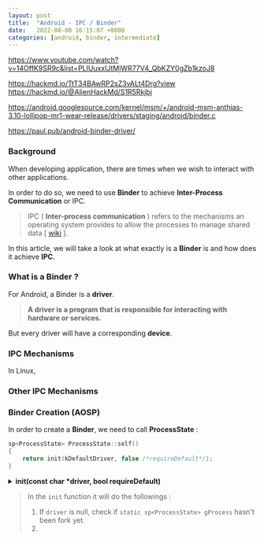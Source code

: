 ```yaml
---
layout: post
title:  "Android - IPC / Binder"
date:   2022-08-08 16:15:07 +0800
categories: [android, binder, intermediate]
---
```


https://www.youtube.com/watch?v=14OffK9SR9c&list=PLIUuxxIJtMjWR77V4_QbKZY0gZb1kzoJ8

https://hackmd.io/TtT34BAwRP2sZ3vALt4Drg?view
https://hackmd.io/@AlienHackMd/S1R5Rkjbj

https://android.googlesource.com/kernel/msm/+/android-msm-anthias-3.10-lollipop-mr1-wear-release/drivers/staging/android/binder.c

https://paul.pub/android-binder-driver/

### Background
When developing application, there are times when we wish to interact with other applications.

In order to do so, we need to use **Binder** to achieve **Inter-Process Communication** or IPC.

>IPC ( **Inter-process communication** ) refers to the mechanisms an operating system provides to allow the processes to manage shared data [ [wiki][wiki_ipc] ].

In this article, we will take a look at what exactly is a **Binder** is and how does it achieve **IPC**.

### What is a Binder ?
For Android, a Binder is a **driver**.

>**A driver is a program that is responsible for interacting with hardware or services.**

But every driver will have a corresponding **device**.

### IPC Mechanisms


In Linux,




### Other IPC Mechanisms


### Binder Creation (AOSP)
In order to create a **Binder**, we need to call **ProcessState** :
```cpp
sp<ProcessState> ProcessState::self()
{
    return init(kDefaultDriver, false /*requireDefault*/);
}
```

<details>
<summary><b>init(const char *driver, bool requireDefault)</b></summary>

```cpp
sp<ProcessState> ProcessState::init(const char *driver, bool requireDefault)
{

    if (driver == nullptr) {
        std::lock_guard<std::mutex> l(gProcessMutex);
        if (gProcess) {
            verifyNotForked(gProcess->mForked);
        }
        return gProcess;
    }

    [[clang::no_destroy]] static std::once_flag gProcessOnce;
    // call_once(once_flag& __once, _Callable&& __f, _Args&&... __args)
    std::call_once(gProcessOnce, [&](){

        // int access(const char *pathname, int mode);
        // check user's permissions for a file
        // 若使用 R_OK 或 W_OK mode，當有此 file 就會回傳 0
        if (access(driver, R_OK) == -1) {
            ALOGE("Binder driver %s is unavailable. Using /dev/binder instead.", driver);
            driver = "/dev/binder";
        }

        // we must install these before instantiating the gProcess object,
        // otherwise this would race with creating it, and there could be the
        // possibility of an invalid gProcess object forked by another thread
        // before these are installed
        // pthread_atfork(3) - register fork handlers that are to
        //                      be executed when fork(2) is called by this thread
        // pthread_atfork(before, parent_after, child_after)
        // --------
        //  參數說明
        // --------
        // - prepare : specifies a handler that is executed before fork(2) processing starts.
        // - parent : specifies a handler that is executed in the parent process after fork(2) processing completes.
        // - child : specifies a handler that is executed in the child process after fork(2) processing completes.
        //
        int ret = pthread_atfork(ProcessState::onFork, ProcessState::parentPostFork,
                                 ProcessState::childPostFork);
        LOG_ALWAYS_FATAL_IF(ret != 0, "pthread_atfork error %s", strerror(ret));

        std::lock_guard<std::mutex> l(gProcessMutex);
        gProcess = sp<ProcessState>::make(driver);
    });

    if (requireDefault) {
        // Detect if we are trying to initialize with a different driver, and
        // consider that an error. ProcessState will only be initialized once above.
        LOG_ALWAYS_FATAL_IF(gProcess->getDriverName() != driver,
                            "ProcessState was already initialized with %s,"
                            " can't initialize with %s.",
                            gProcess->getDriverName().c_str(), driver);
    }

    verifyNotForked(gProcess->mForked);
    return gProcess;
}
```

</details>

>In the `init` function it will do the followings : <br>
> 1. If `driver` is null, check if `static sp<ProcessState> gProcess` hasn't been fork yet.
> 2.





[wiki_ipc]: https://en.wikipedia.org/wiki/Inter-process_communication (Inter-process communication - Wikipedia)
